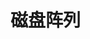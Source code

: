 <div style='display: none'>
  Date: 2022-01-16 09:45:34
  LastEditors: gyg
  LastEditTime: 2022-01-16 09:45:34
  FilePath: \test\1_16@磁盘阵列.mm.md
</div>

# 磁盘阵列


